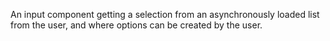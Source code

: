 An input component getting a selection from an asynchronously loaded list from the user, and where options can be created by the user.
